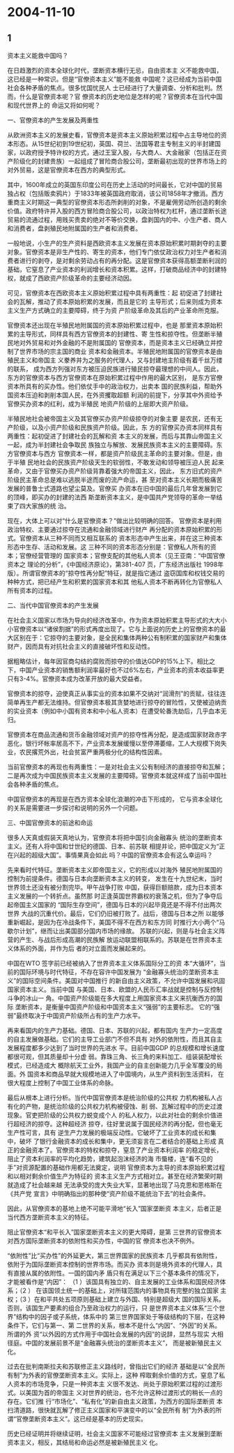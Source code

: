 # 2004-11-10

## 1

资本主义能救中国吗？


在日趋激烈的资本全球化时代，垄断资本横行无忌，自由资本主 义不能救中国，这已经是一种常识。但是“官僚资本主义”能不能救 中国呢？这已经成为当前中国社会各种矛盾的焦点。很多忧国忧民人 士已经进行了大量调查、分析和批判。然而，什么是官僚资本呢？官 僚资本的历史地位是怎样的呢？官僚资本在当代中国和现代世界上的 命运又将如何呢？

一、官僚资本的产生发展及两重性

从欧洲资本主义的发展史看，官僚资本是资本主义原始积累过程中占主导地位的资本形态。从15世纪初到19世纪初，英国、荷兰、法国等君主专制主义的半封建国家，以政府授予特许权的方式，通过王室入股，与大商人、大金融家（包括正在资产阶级化的封建贵族）一起组成了冒险商合股公司，垄断最初出现的世界市场上的对外贸易，这是官僚资本在西方的典型形式。

其中，1600年成立的英国东印度公司在历史上活动的时间最长，它对中国的贸易独占权（包括贩卖鸦片）于1833年被英国政府取消，该公司1858年才撤消。西方重商主义时期这一典型的官僚资本形态所剥削的对象，不是雇佣劳动所创造的剩余价值。政府特许并入股的西方冒险商合股公司，以政治特权为杠杆，通过垄断长途贸易的流通过程，用贱买贵卖的绝对不等价交换，盘剥国内的中、小生产者、商人和消费者，盘剥殖民地附属国的生产者和消费者。

一般地说，小生产的生产资料是西欧资本主义发展在资本原始积累时期剥夺的主要对象。官僚资本是非生产性的、寄生的资本，他们专门依仗政治权力对生产者和消费者进行的剥夺，是对剩余劳动占有的再分配。这是官僚资本获得高额垄断利润的基础，它窒息了产业资本的利润增长和资本积累。这样，打破商品经济中的封建特权，就成了西欧资产阶级革命的主要经济动因。

可见，官僚资本在西欧资本主义原始积累过程中具有两重性：起 初促进了封建社会的瓦解，推动了资本原始积累的发展，而且是它的 主导形式；后来则成为资本主义生产方式确立的主要障碍，终于为资 产阶级革命及其后的产业革命所克服。

官僚资本还出现在半殖民地附属国的资本原始积累过程中，也是 那里资本原始积累的主导形式，同样具有西方官僚资本的封建性、寄 生性和掠夺性。但垄断半殖民地对外贸易和对外金融的不是附属国的 官僚资本，而是资本主义已经确立并控制了世界市场的宗主国的商业 资本和金融资本。半殖民地附属国的官僚资本是由殖民主义和帝国主 义豢养并为之服务的代理人，又与封建地主阶级有着千丝万缕的联系， 成为西方列强对东方被压迫民族进行殖民掠夺最理想的中间人。因此， 东方的官僚资本与西方官僚资本在原始积累过程中作用的最大区别， 是东方官僚资本所具有的买办性。他们依仗手中的政治权力，出卖本 国的民族利益，帮助外国资本压迫和剥削本国人民，在外资攫取超额 利润的前提下，分享其中外资给予官僚买办资本的红利，成为半殖民 地资产阶级的上层即大资产阶级。

半殖民地社会被帝国主义及其官僚买办资产阶级掠夺的对象主要 是农民，还有无产阶级，以及小资产阶级和民族资产阶级。因此，东 方的官僚买办资本同样具有两重性：起初促进了封建社会的瓦解和资 本主义的发展，而后与其靠山帝国主义一起，成为半封建社会争取民 族独立与解放、发展民族资本主义的主要障碍。东方官僚资本与西方 官僚资本一样，都是资产阶级民主革命的主要对象。但是，由于半殖 民地社会的民族资产阶级天生的软弱性，不敢发动和领导被压迫人民 起来革命，又由于官僚买办资产阶级背靠着强大的帝国主义，因此， 东方旧式的资产阶级民主革命总是难以逃脱半途而废的流产命运，甚 至对资本主义长期而极痛苦发展的普鲁士式道路也望尘莫及。官僚买 办资本在旧中国的最后几年曾发展到它的顶峰，即买办的封建的法西 斯垄断资本主义，是中国共产党领导的革命一举结束了四大家族的统 治。

现在，大体上可以对“什么是官僚资本？”做出比较明确的回答。 官僚资本是利用政治特权、主要通过掠夺在流通和金融领域进行财产 再分配的资本原始积累的形式。官僚资本从三种不同而又相互联系的 资本形态中产生出来，并在这三种资本形态中生存、活动和发展。这 三种不同的资本形态分别是：官僚私人所有的资本；官僚经营管理的 国家资本；官僚支配的其他私人资本（见王亚南：“中国官僚资本之 理论的分析”，《中国经济原论》，第381-407 页，广东经济出版社 1998年版）。所谓官僚资本的“掠夺性再分配”特征，就是指它通过 盗窃国库和权钱交易的种种方式，把已经产生和积累的国家资本和其 他私人资本不断再转化为官僚私人所有资本的过程。

二、当代中国官僚资本的产生发展

在社会主义国家以市场为导向的经济改革中，作为资本原始积累主导形式的大大小小官僚资本以“诸侯割据”的形式再度出现了。它与上面说的历史上的官僚资本的最大区别在于：它掠夺的主要对象，是全民和集体两种公有制积累的国家财产和集体财产，因而具有对抗社会主义的直接破坏性和反动性。

据粗略估计，每年因官商勾结的腐败而掠夺的价值达GDP的15%上下。相比之下，中国产业资本的销售额利润率最好也不过6%左右，产业资本的资本收益率更只有3-4%。官僚资本成为改革开放的最大受益者。

官僚资本的掠夺，迫使真正从事实业的资本如果不交纳对“润滑剂”的贡赋，往往连简单再生产都无法维持。但官僚资本极其贪婪地进行掠夺的冒险性，又使被迫纳贡的实业资本（例如中小国有资本和中小私人资本）在遭受轮番洗劫后，几乎血本无归。

官僚资本在商品流通和货币金融领域对资产的掠夺性再分配，是造成国家财政赤字恶化，银行坏帐率居高不下，产业资本发展缓慢以至停滞萎缩，工人大规模下岗失业，农民撂荒外出，社会贫富严重两极分化的结构性因素。

当前官僚资本的再现也有两重性：一是对社会主义公有制经济的直接掠夺和瓦解；二是再次成为中国民族资本主义发展的主要障碍。官僚资本就这样成了当前中国社会各种矛盾的焦点。

中国官僚资本的再现是在西方资本全球化浪潮的冲击下形成的， 它与资本全球化的关系是需要进一步探讨和说明的另外一个问题。

三、中国官僚资本的前途和命运

很多人天真或假装天真地认为，官僚资本将把中国引向金融寡头 统治的垄断资本主义。还有人将中国和廿世纪的德国、日本、前苏联 相提并论，把中国定义为“正在兴起的超级大国”。事情果真会如此 吗？中国的官僚资本会有这么幸运吗？

先来看时代特征。垄断资本主义即帝国主义，它的形成以对海外 殖民地附属国的控制为前提条件。德国与日本向垄断资本主义的转变， 发生在十九世纪末，当时世界领土还没有被分割完毕。甲午战争打败 中国，获得巨额赔款，成为日本资本主义发展的一个转折点。虽然那 时正逢英国世界霸权的衰落之机，但为了争夺后起帝国主义国家的 “国际生存空间”，德国与日本的兴起毕竟还是不得不付出两次世界 大战的沉重代价。最后，它们仍旧被打败了。战后，德国与日本之所 以能够重新崛起，是因为在冷战条件下，美国不得不在西方和东方同 时推行大小两个“马歇尔计划”，继而让出美国部分国内市场的缘故。 苏联的兴起，则是与社会主义阵营的产生、与战后形成高潮的民族解 放运动联盟相联系的。苏联是在世界资本主义体系的外面，并作为后 者的对立面而发展起来的。

中国在WTO 签字前已经被纳入了世界资本主义体系国际分工的资 本“大循环”，当前的国际环境与时代特征，不存在容许中国发展为 “金融寡头统治的垄断资本主义”的国际空间条件。美国对中国推行 的新自由主义政策，不允许中国发展和巩固国家资本主义。当前中国 与美国、日本、欧盟的人民币汇率战就是控制与反控制斗争的冰山一 角。中国资产阶级能在多大程度上用国家资本主义来抗衡西方的国际 垄断资本，是衡量中国资产阶级和中国资本主义“强弱”的主要标志。 它的“强弱”最终取决于中国资产阶级所占有的生产力水平。

再来看国内的生产力基础。德国、日本、苏联的兴起，都有国内 生产力一定高度的自主发展做基础。它们的主导工业部门不但不具有 对外的依附性，而且其自主发展程度都多少达到了当时世界的先进水 平。目前中国GDP 的总规模和增长速度都很可观，但其质量却十分虚 弱。靠珠三角、长三角的来料加工、组装装配增长模式，已经造成大 概除航天工业外，我国产业的自主创新能力几乎全军覆没的局面。外 国资本和商品早就大规模地进入了中国境内，从生产资料到生活资料， 在很大程度上控制了中国工业体系的命脉。

最后从根本上进行分析。当代中国官僚资本是统治阶级的公共权 力机构被私人占有化的产物，是统治阶级的公共权力机构被侵蚀、削 弱、瓦解过程中的历史过渡现象。官吏把阶级的公共权力蜕变成个人 的私人权力，以此对社会的剩余价值进行超经济的掠夺。这种超经济 掠夺，往好里说属于国民经济的再分配，但也毫无生产性可言，具有 逆生产力发展的极端反动性。它破坏了工业资本的成长和集中，破坏 了银行金融资本的成长和集中，更无须妄言在二者结合的基础上形成 真正的金融资本了。官僚资本的特权和掠夺，窒息了产业资本利润率 的稳定增长，阻止了资本利润率的平均化趋势，建筑起泡沫经济的海 市蜃楼，连“看不见的手”对资源配置的基础作用都无法奠定，说明 官僚资本为主导的资本原始积累过程和以相对剩余价值生产为特征的 资本主义生产方式相对立。甚至在经济繁荣时期就造成了社会越来越 无法承受的庞大失业大军，显著地出现了马克思和恩格斯在《共产党 宣言》中明确指出的那种使“资产阶级不能统治下去”的社会条件。

因此，从官僚资本的基地上绝不可能平滑地“长入”国家垄断资 本主义，后者正是当代西方垄断资本主义的特征。

阻止官僚资本“和平长入”国家垄断资本主义的更大障碍，是第 三世界的官僚资本对西方国际垄断资本的依附性和买办性，中国的官 僚资本也决不例外。

“依附性”比“买办性”的外延更大，第三世界国家的民族资本 几乎都具有依附性，依附于为国际垄断资本控制的世界市场。而买办 资本则是境外资本的代理人，具有直接从属的依附性。一国的国内矛 盾只有在满足以下三个基本条件的情况下，才能被看作是“内因”： （1 ）该国具有独立的、自主发展的工业体系和国民经济体系；（2 ） 在该国领土统一的基础上，对所辖范围内的事物具有完整的独立国家 主权；（3 ）在和平共处五项原则基础上建立与外国、特别是超级大 国的国际关系。否则，该国生产要素的组合乃至政治权力的运行，只 是世界资本主义体系“三个世界”结构中的因子或子系统，体系中的 第三世界国家处于等级结构的下层，在这种条件下，它们与第一、第 二世界的关系，根本不是什么“内因”、“外因”的关系。所谓的外 资“以外因的方式作用于中国社会发展的内因”的说辞，显然与现实 大相径庭。中国的发展前景不是“金融寡头统治的垄断资本主义”， 而是被新殖民主义化。

过去在批判南斯拉夫和苏联修正主义路线时，曾指出它们的经济 基础是以“全民所有制”为外表的官僚垄断资本主义。实际上，这种 榨取剩余价值的方式，窒息了私人资本的市场竞争，只是一种资本主 义很不发达、尚处于原始积累过程的过渡形式。以美国为首的帝国主 义对世界的统治，也不允许这种过渡形式的稍长一点的存在。它们推 行“市场化”、“私有化”的新自由主义政策，为西方的国际垄断资 本扫清道路，很快就瓦解了修正主义国家和平演变中的以“全民所有 制”为外表的所谓“官僚垄断资本主义”。这已经是基本的历史现实。

历史已经证明并将继续证明，社会主义国家不可能经过官僚资本 主义发展到垄断资本主义，相反，其结局和命运必然是被新殖民主义 化。




